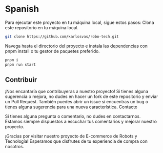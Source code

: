 # Spanish
Para ejecutar este proyecto en tu máquina local, sigue estos pasos:
Clona este repositorio en tu máquina local.

```bash
git clone https://github.com/karlosvas/robo-tech.git
```

Navega hasta el directorio del proyecto e instala las dependencias con pnpm install o tu gestor de paquetes preferido.

```bash
pnpm i
pnpm run start
```

## Contribuir

¡Nos encantaría que contribuyeras a nuestro proyecto! Si tienes alguna sugerencia o mejora, no dudes en hacer un fork de este repositorio y enviar un Pull Request. También puedes abrir un issue si encuentras un bug o tienes alguna sugerencia para una nueva característica.
Contacto

Si tienes alguna pregunta o comentario, no dudes en contactarnos. Estamos siempre dispuestos a escuchar tus comentarios y mejorar nuestro proyecto.

¡Gracias por visitar nuestro proyecto de E-commerce de Robots y Tecnología! Esperamos que disfrutes de tu experiencia de compra con nosotros.
